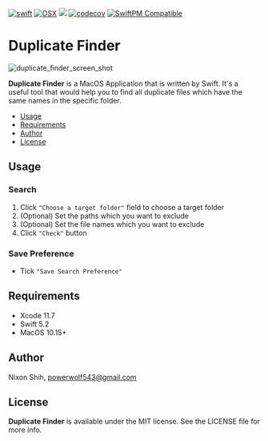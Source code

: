 [![swift](https://img.shields.io/badge/language-swift-red.svg)](https://developer.apple.com/swift/) 
[![OSX](https://img.shields.io/badge/platform-MacOS-brown.svg)](https://developer.apple.com/swift/)
[![](https://github.com/powerwolf543/DuplicateFinder/workflows/UnitTests/badge.svg)](https://github.com/powerwolf543/DuplicateFinder/actions?query=workflow%3AUnitTests) 
[![codecov](https://codecov.io/gh/powerwolf543/DuplicateFinder/branch/master/graph/badge.svg)](https://codecov.io/gh/powerwolf543/DuplicateFinder/)
[![SwiftPM Compatible](https://img.shields.io/badge/SwiftPM-compatible-4BC51D.svg?style=flat)](https://github.com/apple/swift-package-manager)


# Duplicate Finder

![duplicate_finder_screen_shot](https://user-images.githubusercontent.com/16394562/94992308-bc3bf000-05bb-11eb-95a9-907ec334c660.png)

**Duplicate Finder** is a MacOS Application that is written by Swift.
It's a useful tool that would help you to find all duplicate files which have the same names in the specific folder.

- [Usage](#Usage)
- [Requirements](#Requirements)
- [Author](#Author)
- [License](#License)

## Usage
### Search
1. Click `"Choose a target folder"` field to choose a target folder
2. (Optional) Set the paths which you want to exclude
3. (Optional) Set the file names which you want to exclude
4. Click `"Check"` button

### Save Preference
- Tick `"Save Search Preference"`

## Requirements

- Xcode 11.7
- Swift 5.2
- MacOS 10.15+

## Author

Nixon Shih, powerwolf543@gmail.com

## License

**Duplicate Finder** is available under the MIT license. See the LICENSE file for more info.
